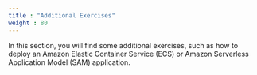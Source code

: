 ```yaml
---
title : "Additional Exercises"
weight : 80
---
```


In this section, you will find some additional exercises, such as how to deploy an Amazon Elastic Container Service (ECS) or Amazon Serverless Application Model (SAM) application.